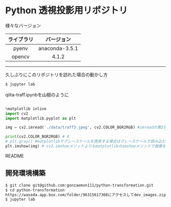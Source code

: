 # Python 透視投影用リポジトリ

様々なバージョン

|ライブラリ|バージョン|
|:---:|:---:|
|pyenv|anaconda-3.5.1|
|opencv|4.1.2|

---

久しぶりにこのリポジトリを訪れた場合の動かし方

```bash
$ jupyter lab
```

qiita-traff.ipynbを山椒のように

```python

%matplotlib inline
import cv2
import matplotlib.pyplot as plt

img = cv2.imread('./data/traff3.jpeg', cv2.COLOR_BGR2RGB) #imreadの第2引数に0を指定するとグレースケールで読み込み

print(cv2.COLOR_BGR2RGB) # 4
# plt.gray() #matplotlibでグレースケールを使用する場合はグレースケールで読み込むように指定
plt.imshow(img) # cv2.imshowメソッドよりもmatplotlibのimshowメソッドで画像を表示する方が良い。

```


README

## 開発環境構築

```bash
$ git clone git@github.com:gonzaemon111/python-transformation.git
$ cd python-transformation
https://waseda.app.box.com/folder/96315617308にアクセスしてdev_images.zipをダウンロード
$ jupyter lab
```